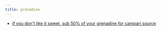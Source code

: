 ```yaml
---
title: grenadine
---
```


- [if you don't like it sweet, sub 50% of your grenadine for campari source](https://punchdrink.com/articles/when-in-doubt-add-campari-cocktail-recipe/)